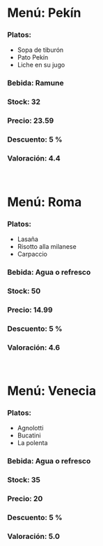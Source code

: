 # **Menú: Pekín**
### Platos: 
- Sopa de tiburón
- Pato Pekín
- Liche en su jugo

### Bebida: Ramune

### Stock: 32

### Precio: 23.59

### Descuento: 5 %

### **Valoración:** 4.4
<br>

# **Menú: Roma**
### Platos: 
- Lasaña
- Risotto alla milanese
- Carpaccio

### Bebida: Agua o refresco

### Stock: 50

### Precio: 14.99

### Descuento: 5 %

### **Valoración:** 4.6
<br>

# **Menú: Venecia**
### Platos: 
- Agnolotti
- Bucatini
- La polenta

### Bebida: Agua o refresco

### Stock: 35

### Precio: 20

### Descuento: 5 %

### **Valoración:** 5.0
<br>


